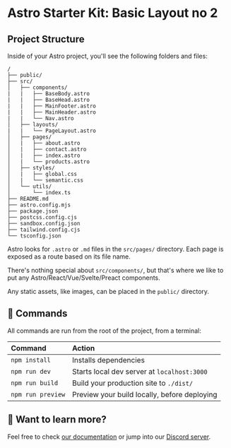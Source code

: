 # Astro Starter Kit: Basic Layout no 2

## Project Structure

Inside of your Astro project, you'll see the following folders and files:

```
/
├── public/
├── src/
│   ├── components/
|   |   ├── BaseBody.astro
|   |   ├── BaseHead.astro
|   |   ├── MainFooter.astro
|   |   ├── MainHeader.astro
|   |   └── Nav.astro
│   ├── layouts/
|   |   └── PageLayout.astro
│   ├── pages/
│   |   ├── about.astro
│   |   ├── contact.astro
│   |   ├── index.astro
│   |   └── products.astro
│   ├── styles/
│   |   ├── global.css
│   |   └── semantic.css
│   └── utils/
│       └── index.ts
├── README.md
├── astro.config.mjs
├── package.json
├── postcss.config.cjs
├── sandbox.config.json
├── tailwind.config.cjs
└── tsconfig.json
```

Astro looks for `.astro` or `.md` files in the `src/pages/` directory. Each page is exposed as a route based on its file name.

There's nothing special about `src/components/`, but that's where we like to put any Astro/React/Vue/Svelte/Preact components.

Any static assets, like images, can be placed in the `public/` directory.

## 🧞 Commands

All commands are run from the root of the project, from a terminal:

| Command           | Action                                       |
|:----------------  |:-------------------------------------------- |
| `npm install`     | Installs dependencies                        |
| `npm run dev`     | Starts local dev server at `localhost:3000`  |
| `npm run build`   | Build your production site to `./dist/`      |
| `npm run preview` | Preview your build locally, before deploying |

## 👀 Want to learn more?

Feel free to check [our documentation](https://github.com/withastro/astro) or jump into our [Discord server](https://astro.build/chat).
